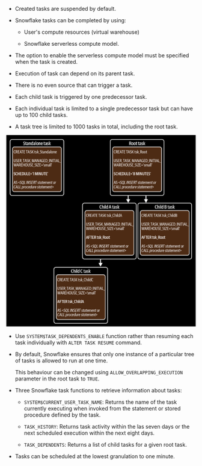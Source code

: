 - Created tasks are suspended by default.
  
- Snowflake tasks can be completed by using:
  
  - User's compute resources (virtual warehouse)
  
  - Snowflake serverless compute model.

- The option to enable the serverless compute model must be specified when the task is created.

- Execution of task can depend on its parent task.

- There is no even source that can trigger a task.

- Each child task is triggered by one predecessor task.

- Each individual task is limited to a single predecessor task but can have up to 100 child tasks.

- A task tree is limited to 1000 tasks in total, including the root task.

![](./images/tasks.png)

- Use `SYSTEM$TASK_DEPENDENTS_ENABLE` function rather than resuming each task individually with `ALTER TASK RESUME` command.

- By default, Snowflake ensures that only one instance of a particular tree of tasks is allowed to run at one time.
  
  This behaviour can be changed using `ALLOW_OVERLAPPING_EXECUTION` parameter in the root task to `TRUE`.

- Three Snowflake task functions to retrieve information about tasks:
  
  - `SYSTEM$CURRENT_USER_TASK_NAME`: Returns the name of the task currently executing when invoked from the statement or stored procedure defined by the task.
  
  - `TASK_HISTORY`: Returns task activity within the las seven days or the next scheduled execution within the next eight days.
  
  - `TASK_DEPENDENTS`: Returns a list of child tasks for a given root task.

- Tasks can be scheduled at the lowest granulation to one minute.

